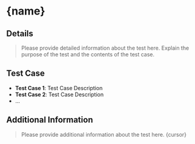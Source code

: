 # {name}

## Details
> Please provide detailed information about the test here. Explain the purpose of the test and the contents of the test case.

## Test Case
- **Test Case 1**: Test Case Description
- **Test Case 2**: Test Case Description
- ...

## Additional Information
> Please provide additional information about the test here.
{cursor}